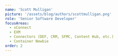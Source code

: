```yaml
---
name: 'Scott Mulligan'
picture: '/assets/blog/authors/scottmulligan.png'
role: 'Senior Software Developer'
focusAreas:
  - xConnect
  - EXM
  - Connectors (DEF, CRM, SFMC, Content Hub, etc.)
  - Container Newbie
order: 2
---
```

